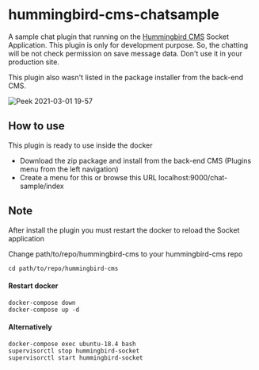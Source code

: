 # hummingbird-cms-chatsample
A sample chat plugin that running on the <a href="https://github.com/mvanvu/hummingbird-cms">Hummingbird CMS</a> Socket Application. 
This plugin is only for development purpose. So, the chatting will be not check permission on save message data. Don't use it in your production site.

This plugin also wasn't listed in the package installer from the back-end CMS.

![Peek 2021-03-01 19-57](https://user-images.githubusercontent.com/5796168/109500285-a4b05700-7ac8-11eb-93b8-d0dece392c5c.gif)

## How to use
This plugin is ready to use inside the docker
- Download the zip package and install from the back-end CMS (Plugins menu from the left navigation)
- Create a menu for this or browse this URL localhost:9000/chat-sample/index

## Note
After install the plugin you must restart the docker to reload the Socket application

Change path/to/repo/hummingbird-cms to your hummingbird-cms repo

```shell script
cd path/to/repo/hummingbird-cms
```

#### Restart docker
```shell script
docker-compose down
docker-compose up -d
```

#### Alternatively
```shell script
docker-compose exec ubuntu-18.4 bash
supervisorctl stop hummingbird-socket
supervisorctl start hummingbird-socket
```